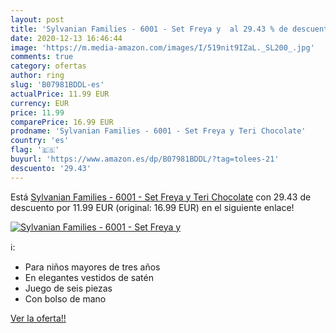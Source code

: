 ```yaml
---
layout: post
title: 'Sylvanian Families - 6001 - Set Freya y  al 29.43 % de descuento'
date: 2020-12-13 16:46:44
image: 'https://m.media-amazon.com/images/I/519nit9IZaL._SL200_.jpg'
comments: true
category: ofertas
author: ring
slug: 'B07981BDDL-es'
actualPrice: 11.99 EUR
currency: EUR
price: 11.99
comparePrice: 16.99 EUR
prodname: 'Sylvanian Families - 6001 - Set Freya y Teri Chocolate'
country: 'es'
flag: '🇪🇸'
buyurl: 'https://www.amazon.es/dp/B07981BDDL/?tag=tolees-21'
descuento: '29.43'
---
```


Está [Sylvanian Families - 6001 - Set Freya y Teri Chocolate](https://www.amazon.es/dp/B07981BDDL/?tag=tolees-21) con 29.43 de descuento por 11.99 EUR (original: 16.99 EUR) en el siguiente enlace!

[![Sylvanian Families - 6001 - Set Freya y ](https://m.media-amazon.com/images/I/519nit9IZaL._SL200_.jpg)](https://www.amazon.es/dp/B07981BDDL/?tag=tolees-21)

ℹ️:

- Para niños mayores de tres años
- En elegantes vestidos de satén
- Juego de seis piezas
- Con bolso de mano

[Ver la oferta!!](https://www.amazon.es/dp/B07981BDDL/?tag=tolees-21)
